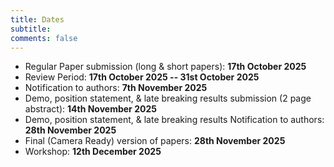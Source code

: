 ```yaml
---
title: Dates 
subtitle: 
comments: false
---
```


<!--* Updated Paper Submission Deadline (long & short papers): **15th July 2024**-->
* Regular Paper submission (long & short papers): **17th October 2025**
* Review Period:  **17th October 2025 -- 31st October 2025**
* Notification to authors: **7th November 2025**
* Demo, position statement, & late breaking results submission (2 page abstract): **14th November 2025**
* Demo, position statement, & late breaking results Notification to authors: **28th November 2025**
* Final (Camera Ready) version of papers: **28th November 2025**
* Workshop: **12th December 2025**
